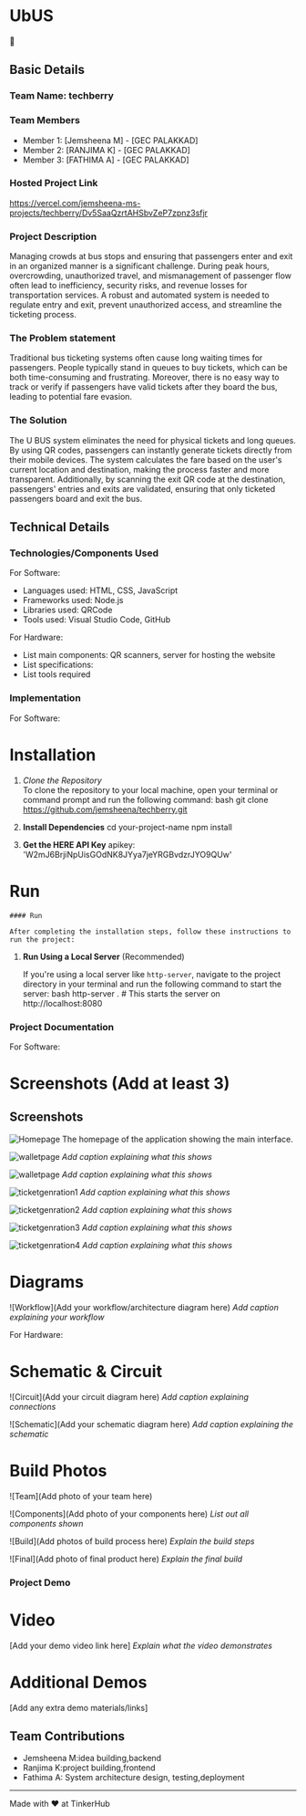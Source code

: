 

# UbUS
🎯


## Basic Details
### Team Name: techberry


### Team Members
- Member 1: [Jemsheena M] - [GEC PALAKKAD]
- Member 2: [RANJIMA K] - [GEC PALAKKAD]
- Member 3: [FATHIMA A] - [GEC PALAKKAD]

### Hosted Project Link
https://vercel.com/jemsheena-ms-projects/techberry/Dv5SaaQzrtAHSbvZeP7zpnz3sfjr

### Project Description
Managing crowds at bus stops and ensuring that passengers enter and exit in an organized manner is a significant challenge. During peak hours, overcrowding, unauthorized travel, and mismanagement of passenger flow often lead to inefficiency, security risks, and revenue losses for transportation services. A robust and automated system is needed to regulate entry and exit, prevent unauthorized access, and streamline the ticketing process.

### The Problem statement
Traditional bus ticketing systems often cause long waiting times for passengers. People typically stand in queues to buy tickets, which can be both time-consuming and frustrating. Moreover, there is no easy way to track or verify if passengers have valid tickets after they board the bus, leading to potential fare evasion.

### The Solution
The U BUS system eliminates the need for physical tickets and long queues. By using QR codes, passengers can instantly generate tickets directly from their mobile devices. The system calculates the fare based on the user's current location and destination, making the process faster and more transparent. Additionally, by scanning the exit QR code at the destination, passengers' entries and exits are validated, ensuring that only ticketed passengers board and exit the bus.

## Technical Details
### Technologies/Components Used
For Software:
- Languages used: HTML, CSS, JavaScript
- Frameworks used: Node.js
- Libraries used: QRCode
- Tools used: Visual Studio Code, GitHub 

For Hardware:
- List main components: QR scanners, server for hosting the website
- List specifications:
- List tools required
### Implementation
For Software:
# Installation

1. *Clone the Repository*  
   To clone the repository to your local machine, open your terminal or command prompt and run the following command:
   bash
   git clone https://github.com/jemsheena/techberry.git

2. **Install Dependencies**
    cd your-project-name
    npm install

3. **Get the HERE API Key**
    apikey: 'W2mJ6BrjiNpUisGOdNK8JYya7jeYRGBvdzrJYO9QUw' 




# Run
    #### Run

    After completing the installation steps, follow these instructions to run the project:

1. **Run Using a Local Server** (Recommended)

   If you're using a local server like `http-server`, navigate to the project directory in your terminal and run the following command to start the server:
   bash
   http-server .  # This starts the server on http://localhost:8080

   
### Project Documentation
For Software:

# Screenshots (Add at least 3)
## Screenshots

![Homepage](assets/homepage.png)
The homepage of the application showing the main interface.

![walletpage](assets/wallet1.png)
*Add caption explaining what this shows*

![walletpage](assets/wallet2.png)
*Add caption explaining what this shows*

![ticketgenration1](assets/ticket1.png)
*Add caption explaining what this shows*

![ticketgenration2](assets/ticket2.png)
*Add caption explaining what this shows*

![ticketgenration3](assets/ticket3.png)
*Add caption explaining what this shows*


![ticketgenration4](assets/ticket4.png)
*Add caption explaining what this shows*

# Diagrams
![Workflow](Add your workflow/architecture diagram here)
*Add caption explaining your workflow*

For Hardware:

# Schematic & Circuit
![Circuit](Add your circuit diagram here)
*Add caption explaining connections*

![Schematic](Add your schematic diagram here)
*Add caption explaining the schematic*

# Build Photos
![Team](Add photo of your team here)


![Components](Add photo of your components here)
*List out all components shown*

![Build](Add photos of build process here)
*Explain the build steps*

![Final](Add photo of final product here)
*Explain the final build*

### Project Demo
# Video
[Add your demo video link here]
*Explain what the video demonstrates*

# Additional Demos
[Add any extra demo materials/links]

## Team Contributions
- Jemsheena M:idea building,backend
- Ranjima K:project building,frontend
- Fathima A: System architecture design, testing,deployment

---
Made with ❤️ at TinkerHub




